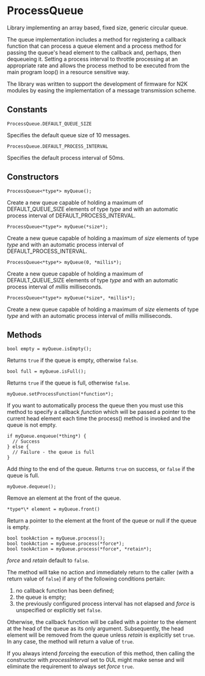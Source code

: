 # ProcessQueue

Library implementing an array based, fixed size, generic circular queue.

The queue implementation includes a method for registering a callback
function that can process a queue element and a process method for
passing the queue's head element to the callback and, perhaps, then
dequeueing it. Setting a process interval to throttle processing at an
appropriate rate and allows the process method to be executed from the
main program loop() in a resource sensitive way.

The library was written to support the development of firmware for N2K
modules by easing the implementation of a message transmission scheme. 

## Constants

```
ProcessQueue.DEFAULT_QUEUE_SIZE
```
Specifies the default queue size of 10 messages.

```
ProcessQueue.DEFAULT_PROCESS_INTERVAL
```
Specifies the default process interval of 50ms.

## Constructors

```
ProcessQueue<*type*> myQueue();
```
Create a new queue capable of holding a maximum of DEFAULT_QUEUE_SIZE
elements of type *type* and with an automatic process interval of
DEFAULT_PROCESS_INTERVAL.

```
ProcessQueue<*type*> myQueue(*size*);
```
Create a new queue capable of holding a maximum of *size* elements of
type *type* and with an automatic process interval of
DEFAULT_PROCESS_INTERVAL.

```
ProcessQueue<*type*> myQueue(0, *millis*);
```
Create a new queue capable of holding a maximum of DEFAULT_QUEUE_SIZE
elements of type *type* and with an automatic process interval of
*millis* milliseconds.

```
ProcessQueue<*type*> myQueue(*size*, *millis*);
```
Create a new queue capable of holding a maximum of *size* elements of
type *type* and with an automatic process interval of *millis*
milliseconds. 

## Methods

```
bool empty = myQueue.isEmpty();
```
Returns ```true``` if the queue is empty, otherwise ```false```.

```
bool full = myQueue.isFull();
```
Returns ```true``` if the queue is full, otherwise ```false```.

```
myQueue.setProcessFunction(*function*);
```
If you want to automatically process the queue then you must use this
method to specify a callback *function* which will be passed a pointer
to the current head element each time the process() method is invoked
and the queue is not empty.

```
if myQueue.enqueue(*thing*) {
  // Success
} else {
  // Failure - the queue is full
}
```
Add *thing* to the end of the queue. Returns ```true``` on success, or
```false``` if the queue is full.

```
myQueue.dequeue();
```
Remove an element at the front of the queue.

```
*type*\* element = myQueue.front()
```
Return a pointer to the element at the front of the queue or null if the
queue is empty.

```
bool tookAction = myQueue.process();
bool tookAction = myQueue.process(*force*);
bool tookAction = myQueue.process(*force*, *retain*);
```
*force* and *retain* default to ```false```.

The method will take no action and immediately return to the caller (with
a return value of ```false```) if any of the following conditions pertain:
1. no callback function has been defined;
2. the queue is empty;
3. the previously configured process interval has not elapsed and *force*
   is unspecified or explicitly set ```false```. 

Otherwise, the callback function will be called with a pointer to the
element at the head of the queue as its only argument.  Subsequently, the
head element will be removed from the queue unless *retain* is explicitly
set ```true```. In any case, the method will return a value of ```true```.

If you always intend *force*ing the execution of this method, then
calling the constructor with *processInterval* set to 0UL might make
sense and will eliminate the requirement to always set *force* ```true```.
